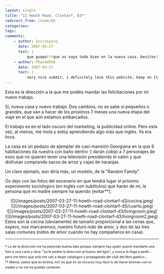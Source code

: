 ```yaml
---
layout: single
title: "11 Howth Road, Clontarf, D3*"
redirect_from: /node/66
categories:
tags: 
comments: 
    - author: ξενιτεμένη
      date: 2007-03-27
      text: |
          que guapo!!!que os vaya todo bien en la nueva casa. besitos!  
    - author: Pharmd456
      date: 2007-03-27
      text: |
          very nice submit, i definitely love this website, keep on it fkakceedbkbk  
---
```

Esta es la dirección a la que me podéis mandar las felicitaciones por mi nuevo trabajo.  

Sí, nueva casa y nuevo trabajo. Dos cambios, no se sabe si pequeños o grandes, que van a hacer de los proximos 7 meses una nueva etapa del viaje en el que aún estamos embarcados.  

El trabajo es en el lado oscuro del marketing, la publicidad online. Pero esta vez, al menos, me mola y estoy aprendiendo algo más que inglés. Ya era hora.  

La casa es un pedazo de ejemplar de casi-mansión Georgiana en la que 6 habitaciones (la nuestra con baño dentro :) darán cobijo a 7 personajes de esos que no quieren tener una televisión presidiendo el salón y que disfrutan comprando sacos de arroz y cajas de naranjas.  

Un claro ejemplo, aún diría más, un modelo, de la "Randon Family"  

Os dejo con las fotos del escenario en que tendrá lugar el próximo experimento sociologico (en inglés con subtitulos) que harán de mi, la persona que mi madre siempre ha querido (evitar**).  

<div style="text-align: center;">![](/images/posts/2007-03-27-11-howth-road-clontarf-d3/cocina.jpeg)  
</div>

<div style="text-align: center;">![](/images/posts/2007-03-27-11-howth-road-clontarf-d3/cuarto.jpeg)  
</div>

<div style="text-align: center;">![](/images/posts/2007-03-27-11-howth-road-clontarf-d3/livingroom.jpeg)  
</div>

<div style="text-align: center;">

<div style="text-align: left;">![](/images/posts/2007-03-27-11-howth-road-clontarf-d3/livingroom2.jpeg)  
Estos son la cocina (obviamente) de tamaño proporcional a las cenas que, espero, nos marcaremos; nuestro futuro nido de amor, y dos de las tres salas comunes (nidos de amor cuando no hay compañeros en casa).  

------------------------------------------------------------------------------------------------  
<span style="font-size:78%;">* Lo de la dirección me ha parecido buena idea porque siempre hay quien quiere mandarte una foto o una carta y dice: "ya le pedire la dirección al bueno del ligre", y nunca</span> <span style="font-size:78%;">la llega a pedir... pero me temo que solo me van a llegar catalogos y propaganda del club del libro gaelico...  
** Mamá, sabes que es broma, no? es que es un recurso muy fácil lo de hacer bromas con tu madre y no me he podido contener.</span>  
</div>

</div>
